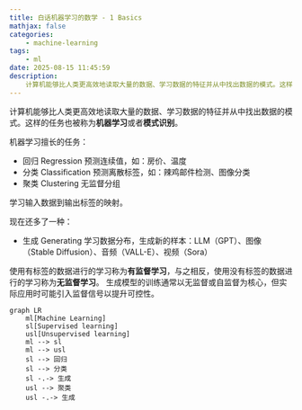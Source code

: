 ```yaml
---
title: 白话机器学习的数学 - 1 Basics
mathjax: false
categories:
    - machine-learning
tags:
    - ml
date: 2025-08-15 11:45:59
description:
    计算机能够比人类更高效地读取大量的数据、学习数据的特征并从中找出数据的模式。这样的任务也被称为机器学习或者模式识别。
---
```


计算机能够比人类更高效地读取大量的数据、学习数据的特征并从中找出数据的模式。这样的任务也被称为**机器学习**或者**模式识别**。

机器学习擅长的任务：
- 回归 Regression
    预测连续值，如：房价、温度
- 分类 Classification
    预测离散标签，如：辣鸡邮件检测、图像分类
- 聚类 Clustering
    无监督分组

学习输入数据到输出标签的映射。

现在还多了一种：
- 生成 Generating
    学习数据分布，生成新的样本：LLM（GPT）、图像（Stable Diffusion）、音频（VALL-E）、视频（Sora）

使用有标签的数据进行的学习称为**有监督学习**，与之相反，使用没有标签的数据进行的学习称为**无监督学习**。
生成模型的训练通常以无监督或自监督为核心，但实际应用时可能引入监督信号以提升可控性。

```mermaid
graph LR
    ml[Machine Learning]
    sl[Supervised learning]
    usl[Unsupervised learning]
    ml --> sl
    ml --> usl
    sl --> 回归
    sl --> 分类
    sl -.-> 生成
    usl --> 聚类
    usl -.-> 生成
```
